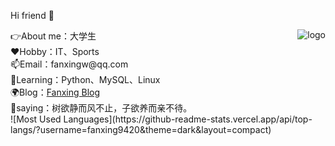 Hi friend 👋
<p>
<img src="https://github-readme-stats.vercel.app/api?username=fanxing9420&show_icons=true&theme=dark&count_private=true" alt="logo" align="right" style="margin-bottom: 30px;" />  
</p>
👉About me：大学生 <br>
❤️Hobby：IT、Sports <br>
📫Email：fanxingw@qq.com <br>
🌱Learning：Python、MySQL、Linux <br>
🌍Blog：<a href="https://www.fanxingw.cn">Fanxing Blog</a> <br>
💪saying：树欲静而风不止，子欲养而亲不待。<br>
![Most Used Languages](https://github-readme-stats.vercel.app/api/top-langs/?username=fanxing9420&theme=dark&layout=compact)


<!-- ![Github Stats](https://github-readme-stats.vercel.app/api?username=fanxing9420&show_icons=true&theme=dark&count_private=true)<br> -->
<!-- <table border="0">
  <tr>
    <td width="75%">
      <h1>张三</h1>
      <p><b>硕士研究生</b></p>
      <p><b>××大学××学院</b></p>
      <p><b>邮箱：1234567789@qq.com</b></p>
      <p><b>地址：××市××区××路××号××大学，××楼，邮编×××</b></p>
    </td>
    <td width="25%">
      <img src="/zhengjianzhao.jpg" width="100%">      % 插入证件照代码
    </td>
  </tr>
</table> -->
